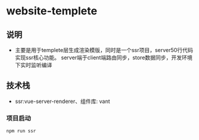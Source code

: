 # website-templete

## 说明
+ 主要是用于templete层生成渲染模版，同时是一个ssr项目，server50行代码实现ssr核心功能。
server端于client端路由同步，store数据同步，开发环境下实时监听编译

## 技术栈
+ ssr:vue-server-renderer、组件库: vant

### 项目启动
```
npm run ssr
```

